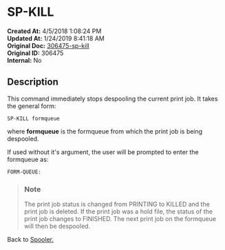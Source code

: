 # SP-KILL

**Created At:** 4/5/2018 1:08:24 PM  
**Updated At:** 1/24/2019 8:41:18 AM  
**Original Doc:** [306475-sp-kill](https://docs.jbase.com/44205-spooler/306475-sp-kill)  
**Original ID:** 306475  
**Internal:** No  

## Description

This command immediately stops despooling the current print job. It takes the general form:

```
SP-KILL formqueue
```

where **formqueue** is the formqueue from which the print job is being despooled.

If used without it's argument, the user will be prompted to enter the formqueue as:

```
FORM-QUEUE:
```

> ### Note
>
> The print job status is changed from PRINTING to KILLED and the print job is deleted. If the print job was a hold file, the status of the print job changes to FINISHED. The next print job on the formqueue will then be despooled.

Back to [Spooler.](./../jbase-spooler)
